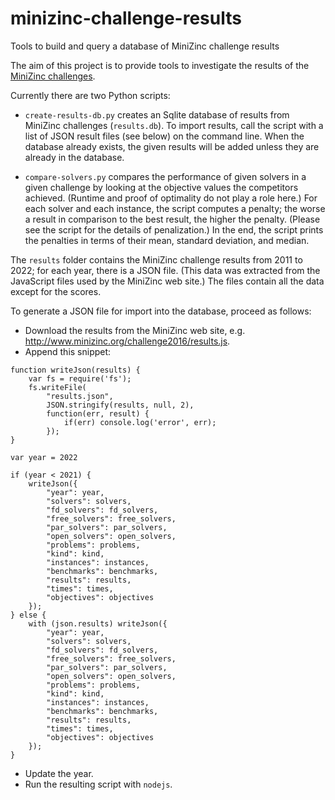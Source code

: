 # minizinc-challenge-results
Tools to build and query a database of MiniZinc challenge results

The aim of this project is to provide tools to investigate the results of the [MiniZinc challenges](http://www.minizinc.org/challenge.html).

Currently there are two Python scripts:

* `create-results-db.py` creates an Sqlite database of results from MiniZinc challenges (`results.db`). To import results, call the script with a list of JSON result files (see below) on the command line. When the database already exists, the given results will be added unless they are already in the database.

* `compare-solvers.py` compares the performance of given solvers in a given challenge by looking at the objective values the competitors achieved. (Runtime and proof of optimality do not play a role here.) For each solver and each instance, the script computes a penalty; the worse a result in comparison to the best result, the higher the penalty. (Please see the script for the details of penalization.) In the end, the script prints the penalties in terms of their mean, standard deviation, and median.

The `results` folder contains the MiniZinc challenge results from 2011 to 2022; for each year, there is a JSON file. (This data was extracted from the JavaScript files used by the MiniZinc web site.) The files contain all the data except for the scores.

To generate a JSON file for import into the database, proceed as follows:

* Download the results from the MiniZinc web site, e.g. http://www.minizinc.org/challenge2016/results.js.
* Append this snippet:

```
function writeJson(results) {
    var fs = require('fs');
    fs.writeFile(
        "results.json",
        JSON.stringify(results, null, 2),
        function(err, result) {
            if(err) console.log('error', err);
        });
}

var year = 2022

if (year < 2021) {
    writeJson({
        "year": year,
        "solvers": solvers,
        "fd_solvers": fd_solvers,
        "free_solvers": free_solvers,
        "par_solvers": par_solvers,
        "open_solvers": open_solvers,
        "problems": problems,
        "kind": kind,
        "instances": instances,
        "benchmarks": benchmarks,
        "results": results,
        "times": times,
        "objectives": objectives
    });
} else {
    with (json.results) writeJson({
        "year": year,
        "solvers": solvers,
        "fd_solvers": fd_solvers,
        "free_solvers": free_solvers,
        "par_solvers": par_solvers,
        "open_solvers": open_solvers,
        "problems": problems,
        "kind": kind,
        "instances": instances,
        "benchmarks": benchmarks,
        "results": results,
        "times": times,
        "objectives": objectives
    });
}
```

* Update the year.
* Run the resulting script with `nodejs`.
